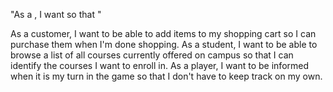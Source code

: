 "As a <type-of-user>, I want <some-capability> so that <benefit-received>"

As a customer, I want to be able to add items to my shopping cart so I can purchase them when I'm done shopping.
As a student, I want to be able to browse a list of all courses currently offered on campus so that I can identify the courses I want to enroll in.
As a player, I want to be informed when it is my turn in the game so that I don't have to keep track on my own.

